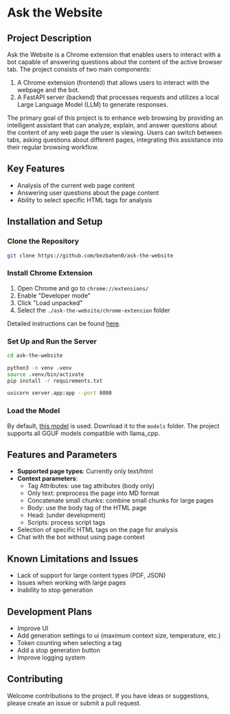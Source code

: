 # Ask the Website

## Project Description

Ask the Website is a Chrome extension that enables users to interact with a bot capable of answering questions about the content of the active browser tab. The project consists of two main components:

1. A Chrome extension (frontend) that allows users to interact with the webpage and the bot.
2. A FastAPI server (backend) that processes requests and utilizes a local Large Language Model (LLM) to generate responses.

The primary goal of this project is to enhance web browsing by providing an intelligent assistant that can analyze, explain, and answer questions about the content of any web page the user is viewing. Users can switch between tabs, asking questions about different pages, integrating this assistance into their regular browsing workflow.


## Key Features

- Analysis of the current web page content
- Answering user questions about the page content
- Ability to select specific HTML tags for analysis

## Installation and Setup

### Clone the Repository

```bash
git clone https://github.com/bezbahen0/ask-the-website
```

### Install Chrome Extension

1. Open Chrome and go to `chrome://extensions/`
2. Enable "Developer mode"
3. Click "Load unpacked"
4. Select the `./ask-the-website/chrome-extension` folder

Detailed instructions can be found [here](https://support.google.com/chrome/a/answer/2714278#:~:text=Go%20to%20chrome,Load%20unpacked.).

### Set Up and Run the Server

```bash
cd ask-the-website

python3 -m venv .venv
source .venv/bin/activate
pip install -r requirements.txt

uvicorn server.app:app --port 8080
```

### Load the Model

By default, [this model](https://huggingface.co/bartowski/Meta-Llama-3.1-8B-Instruct-GGUF/resolve/main/Meta-Llama-3.1-8B-Instruct-Q4_K_M.gguf?download=true) is used. Download it to the `models` folder. The project supports all GGUF models compatible with llama_cpp.

## Features and Parameters

- **Supported page types**: Currently only text/html
- **Context parameters**:
  - Tag Attributes: use tag attributes (body only)
  - Only text: preprocess the page into MD format
  - Concatenate small chunks: combine small chunks for large pages
  - Body: use the body tag of the HTML page
  - Head: (under development)
  - Scripts: process script tags
- Selection of specific HTML tags on the page for analysis
- Chat with the bot without using page context

## Known Limitations and Issues

- Lack of support for large content types (PDF, JSON)
- Issues when working with large pages
- Inability to stop generation

## Development Plans

- Improve UI
- Add generation settings to ui (maximum context size, temperature, etc.)
- Token counting when selecting a tag
- Add a stop generation button
- Improve logging system

## Contributing

Welcome contributions to the project. If you have ideas or suggestions, please create an issue or submit a pull request.
